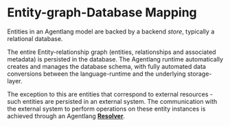 # Entity-graph-Database Mapping

Entities in an Agentlang model are backed by a backend *store*, typically a relational database.

The entire Entity-relationship graph (entities, relationships and associated metadata) is persisted in the database. The Agentlang runtime automatically creates and manages the database schema, with fully automated data conversions between the language-runtime and the underlying storage-layer.

The exception to this are entities that correspond to external resources - such entities are persisted in an external system. The communication with the external system to perform operations on these entity instances is achieved through an Agentlang **[Resolver](resolvers.md)**.
